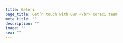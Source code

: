 ```yaml
---
title: Galeri
page_title: Get’n touch with Our </br> Koreci team
meta_title: ""
description: ""
image: ""
sex: ""
---
```

